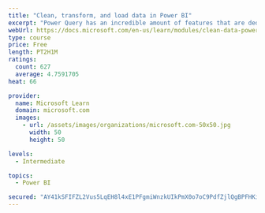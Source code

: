 ```yaml
---
title: "Clean, transform, and load data in Power BI"
excerpt: "Power Query has an incredible amount of features that are dedicated to helping you clean and prepare your data for analysis. You will learn how to simplify a complicated model, change data types, rename objects, and pivot data. You will also learn how to profile columns so that you know which columns have the valuable data that you’re seeking for deeper analytics."
webUrl: https://docs.microsoft.com/en-us/learn/modules/clean-data-power-bi/
type: course
price: Free
length: PT2H1M
ratings:
  count: 627
  average: 4.7591705
heat: 66

provider:
  name: Microsoft Learn
  domain: microsoft.com
  images:
    - url: /assets/images/organizations/microsoft.com-50x50.jpg
      width: 50
      height: 50

levels:
  - Intermediate

topics:
  - Power BI

secured: "AY41kSFIFZL2Vus5LqEH8l4xE1PFgmiWnzkUIkPmX0o7oC9PdfZjlQgBPFHKiDeM1LGUrEC0ukkz9qINkLQYbbbVwX4ujhPjR8FHfVjqOCpNUNvZZK46ZwjdJGAN89kqdwDoGqH9wds/IfUznq/EQStkWLg8JWOyogKuDXeFvF8mRREEoFCrh6DYgxeOr9Sn4SnxVIwLlD/cZ9ML5HPzjMSKlLhsRSD/dz/gX3MkenijqtyX/RhOgKOh/tX0+LGaEpsM65Qk5OHCBTWPT7930zJq4HZ0VZGRS2/urA6gDlRKYiLeOZuiodQzHR4+bOvZslDmJ0V2Jhmo9QevanxQlxV0/s4Q9/s7+vczRpaq0DsLHBE0rsuIAI4IYywsvhdR+YSBGnqxELZXCCsurprjWNFm4cIYhrfQqkU7kY+wtFc=;JPU7te50ymm0oM0w/PSKdQ=="
---
```


